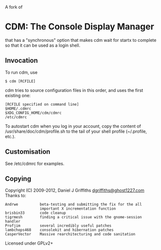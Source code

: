 A fork of


CDM: The Console Display Manager
================================

that has a "synchronous" option that makes cdm wait for startx to complete
so that it can be used as a login shell.


Invocation
----------

To run cdm, use

    $ cdm [RCFILE]

cdm tries to source configuration files in this order, and uses the first
existing one:

    [RCFILE specified on command line]
    $HOME/.cdmrc
    $XDG_CONFIG_HOME/cdm/cdmrc
    /etc/cdmrc

To autostart cdm when you log in your account, copy the content of
/usr/share/doc/cdm/profile.sh to the tail of your shell profile (~/.profile,
etc.).


Customisation
-------------

See /etc/cdmrc for examples.


Copying
-------

Copyright (C) 2009-2012, Daniel J Griffiths <dgriffiths@ghost1227.com>
Thanks to:

    Andrwe          beta-testing and submitting the fix for the all
                    important X incrementation function
    brisbin33       code cleanup
    tigrmesh        finding a critical issue with the gnome-session handler
    Profjim         several incredibly useful patches
    lambchops468    consolekit and hibernation patches
    CasperVector    Massive rearchitecturing and code sanitation

Licensed under GPLv2+


